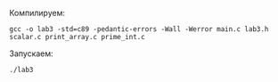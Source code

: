 Компилируем:

`gcc -o lab3 -std=c89 -pedantic-errors -Wall -Werror main.c lab3.h scalar.c print_array.c prime_int.c`

Запускаем:

`./lab3`